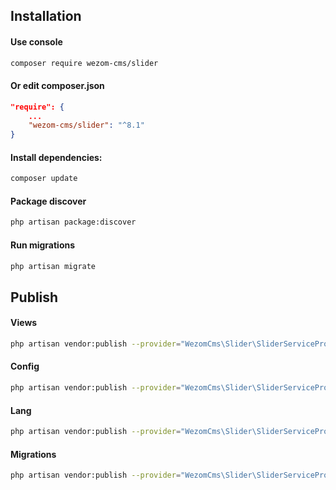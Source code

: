 ## Installation

#### Use console
```bash
composer require wezom-cms/slider
```
#### Or edit composer.json
```json
"require": {
    ...
    "wezom-cms/slider": "^8.1"
}
```
#### Install dependencies:
```bash
composer update
```
#### Package discover
```bash
php artisan package:discover
```
#### Run migrations
```bash
php artisan migrate
```

## Publish
#### Views
```bash
php artisan vendor:publish --provider="WezomCms\Slider\SliderServiceProvider" --tag="views"
```
#### Config
```bash
php artisan vendor:publish --provider="WezomCms\Slider\SliderServiceProvider" --tag="config"
```
#### Lang
```bash
php artisan vendor:publish --provider="WezomCms\Slider\SliderServiceProvider" --tag="lang"
```
#### Migrations
```bash
php artisan vendor:publish --provider="WezomCms\Slider\SliderServiceProvider" --tag="migrations"
```
